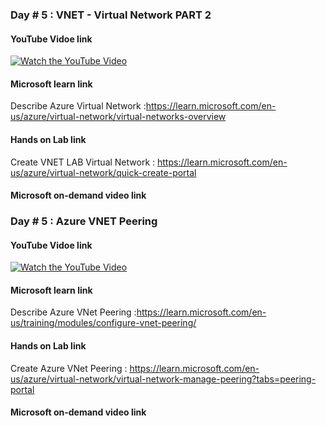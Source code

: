### Day # 5 : VNET - Virtual Network PART 2
#### YouTube Vidoe link 
[![Watch the YouTube Video](https://img.youtube.com/vi/0fyg-6WcT9k/0.jpg)](https://www.youtube.com/watch?v=0fyg-6WcT9k)


#### Microsoft learn link
Describe Azure Virtual Network :https://learn.microsoft.com/en-us/azure/virtual-network/virtual-networks-overview

#### Hands on Lab link
Create VNET LAB Virtual Network : https://learn.microsoft.com/en-us/azure/virtual-network/quick-create-portal

#### Microsoft on-demand video link 

### Day # 5 : Azure VNET Peering
#### YouTube Vidoe link 
[![Watch the YouTube Video](https://img.youtube.com/vi/dOPdRN12xKU/0.jpg)](https://www.youtube.com/watch?v=dOPdRN12xKU)


#### Microsoft learn link
Describe Azure VNet Peering :https://learn.microsoft.com/en-us/training/modules/configure-vnet-peering/

#### Hands on Lab link
Create Azure VNet Peering : https://learn.microsoft.com/en-us/azure/virtual-network/virtual-network-manage-peering?tabs=peering-portal

#### Microsoft on-demand video link 